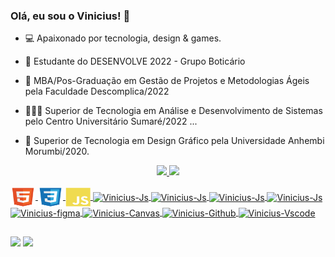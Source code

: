 ### Olá, eu sou o Vinicius! 👋

- 💻 Apaixonado por tecnologia, design & games. 
- 🚀 Estudante do DESENVOLVE 2022 - Grupo Boticário 

- 🎯 MBA/Pos-Graduação em Gestão de Projetos e Metodologias Ágeis pela Faculdade Descomplica/2022
- 👨🏿‍🎓 Superior de Tecnologia em Análise e Desenvolvimento de Sistemas pelo Centro Universitário Sumaré/2022 ...
- 🎨 Superior de Tecnologia em Design Gráfico pela Universidade Anhembi Morumbi/2020. 

<div align="center">
  <a href="https://github.com/vinnisilva18">
  <img height="130" src="https://github-readme-stats.vercel.app/api?username=vinnisilva18&show_icons=true&theme=tokyonight&include_all_commits=true&count_private=true"/>
  <img height="130m" src="https://github-readme-stats.vercel.app/api/top-langs/?username=vinnisilva18&layout=compact&langs_count=7&theme=tokyonight"/>
 
</div>

<div style="display: inline_block"><br>
  <img align="center" alt="Vinicius-HTML" height="30" width="40" src="https://raw.githubusercontent.com/devicons/devicon/master/icons/html5/html5-original.svg">
  <img align="center" alt="Vinicius-CSS" height="30" width="40" src="https://raw.githubusercontent.com/devicons/devicon/master/icons/css3/css3-original.svg">
  <img align="center" alt="Vinicius-Js" height="30" width="40" src="https://raw.githubusercontent.com/devicons/devicon/master/icons/javascript/javascript-plain.svg">
  <img align="center" alt="Vinicius-Js" height="30" width="40" src="https://cdn.jsdelivr.net/gh/devicons/devicon/icons/mysql/mysql-original.svg" />
  <img align="center" alt="Vinicius-Js" height="30" width="40" src="https://upload.wikimedia.org/wikipedia/commons/c/c2/Adobe_XD_CC_icon.svg" />
  <img align="center" alt="Vinicius-Js" height="30" width="40" src="https://upload.wikimedia.org/wikipedia/commons/a/af/Adobe_Photoshop_CC_icon.svg" />
  <img align="center" alt="Vinicius-Js" height="30" width="40" src="https://upload.wikimedia.org/wikipedia/commons/f/fb/Adobe_Illustrator_CC_icon.svg" />
  <img align="center" alt="Vinicius-figma" height="30" width="40" src="https://cdn.jsdelivr.net/gh/devicons/devicon/icons/figma/figma-original.svg" />
  <img align="center" alt="Vinicius-Canvas" height="30" width="40" src="https://cdn.jsdelivr.net/gh/devicons/devicon/icons/canva/canva-original.svg" />
  <img align="center" alt="Vinicius-Github" height="30" width="40" src="https://cdn.jsdelivr.net/gh/devicons/devicon/icons/github/github-original.svg" />
  <img align="center" alt="Vinicius-Vscode" height="30" width="40" src="https://cdn.jsdelivr.net/gh/devicons/devicon/icons/vscode/vscode-original.svg" />
   </div>
  
##

<div> 
  <a href = "mailto:vinifsilva2014@gmail.com"><img src="https://img.shields.io/badge/-Gmail-%23333?style=for-the-badge&logo=gmail&logoColor=white" target="_blank"></a>
  <a href="https://www.linkedin.com/in/vinnisilva/" target="_blank"><img src="https://img.shields.io/badge/-LinkedIn-%230077B5?style=for-the-badge&logo=linkedin&logoColor=white" target="_blank"></a> 
  
</div>
